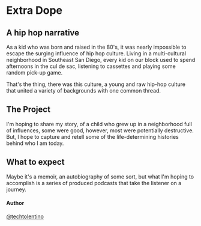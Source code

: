 # Extra Dope

## A hip hop narrative

As a kid who was born and raised in the 80's, it was nearly impossible to escape the surging influence of hip hop culture. Living in a multi-cultural neighborhood in Southeast San Diego, every kid on our block used to spend afternoons in the cul de sac, listening to cassettes and playing some random pick-up game.

That's the thing, there was this culture, a young and raw hip-hop culture that united a variety of backgrounds with one common thread.


## The Project

I'm hoping to share my story, of a child who grew up in a neighborhood full of influences, some were good, however, most were potentially destructive. But, I hope to capture and retell some of the life-determining histories behind who I am today.

## What to expect

Maybe it's a memoir, an autobiography of some sort, but what I'm hoping to accomplish is a series of produced podcasts that take the listener on a journey.

#### Author
[@techtolentino](https://www.twitter.com/techtolentino)
